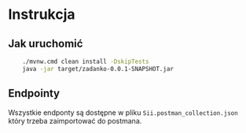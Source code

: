 # Instrukcja

## Jak uruchomić

```bash
    ./mvnw.cmd clean install -DskipTests
    java -jar target/zadanko-0.0.1-SNAPSHOT.jar
```


## Endpointy
Wszystkie endponty są dostępne w pliku `Sii.postman_collection.json` który trzeba zaimportować do postmana.

